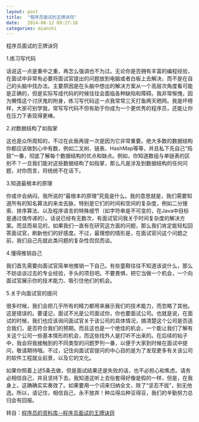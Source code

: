```yaml
---
layout: post
title:  "程序员面试的王牌诀窍"
date:   2014-08-12 09:27:18
categories: mianshi
---
```

程序员面试的王牌诀窍

1.练习写代码

话说这一点是重中之重，再怎么强调也不为过。无论你是否拥有丰富的编程经验，在面试中非常有必要将面试官提出的问题放到电脑或者白板上去解决，而不是在自己的头脑中找办法。主要原因是在头脑中想出的解决方案从一个高层次角度看可能是正确的，但是实际写成代码的时候往往会面临各种缺陷和障碍。我非常惭愧，因为懒惰这个讨厌鬼的附身，练习写代码这一点我常常三天打鱼两天晒网。我是坏榜样，大家可别学我，常写写代码不但有助于你成为一个更优秀的程序员，还能让你在压力下表现得更棒。

2.对数据结构了如指掌

这也是众所周知的，不过在此我再提一次是因为它非常重要。绝大多数的数据结构你都应该做到心中有数，例如二叉树、链表、HashMap等等，并且私下先自己“捣鼓”一番，彻底了解每个数据结构的优点和缺点。例如，你知道数组与单链表的区别不？一旦我们能对这些数据结构了如指掌，那么凡是涉及到数据结构的任何问题，对你而言，将统统不在话下。

3.知道最根本的原理

你或许会纳闷，我所说的“最根本的原理”究竟是什么。我的意思就是，我们需要知道所有的知名算法的来龙去脉，特别是它们的时间和空间的复杂度，例如二分搜索、排序算法、以及程序语言的特殊细节（如字符串是不可变的，在Java中目标是通过值传递的）。话说已经有无数次，有面试官问我关于时间复杂度的解决方案。而显而易见的，如果我们一直有在研究这方面的问题，那么我们肯定能轻松回答面试官，刷新他们的好感度。不过，最理想的情形是，在面试官问这个问题之前，我们自己先就此类问题的复杂性侃侃而谈。

4.懂得推销自己

我们首先需要向面试官简单地推销一下自己。有些童鞋往往不知道该说什么，那么不妨谈谈过去的专业经验，手头的项目吧。不要畏惧，把它当做一个机会，一个向面试官展示你的技术能力、吸引住他们的机会。

5.关于向面试官的提问

很多时候，我们会把几乎所有的精力都用来展示我们的技术能力，而忽略了其他。这是错误的。要谨记，面试不光是公司面试你，你也要面试公司。也就是说，在面试的时候，我们也应该询问面试官关于该公司的具体情况，搞清楚这个公司是否适合我们，是否符合我们的预期。而且这也是一个绝佳的机会，一个能让我们了解有关这个公司一些基本情形的机会，而这些找外人是打听不出来的。在后续的帖子中，我会将我接触到的不同类型的问题罗列一番，以便于大家到时候在面试中提问，敬请期待哦。不过，记住向面试官提问的中心目的是为了发现更多有关该公司的软件工程就业前景，以及它的文化。

如果你照着上述5条去做，但是面试结果还是失败的话，也不必担心和焦虑。请务必相信自己，并且坚持下去。我知道这听上去俗套得好像是假的一样，但是，在我身上，这确确实实奏效了。如果要用一个词来归纳全文，除了“坚忍不拔”，别无他选。所以，请记住，相信自己，永不放弃！种瓜得瓜种豆得豆，我们的辛勤努力总归会有回报。

转自：<a href="http://codecloud.net/programmer-8-2117.html" target="_blank">程序员的资料库--程序员面试的王牌诀窍</a>